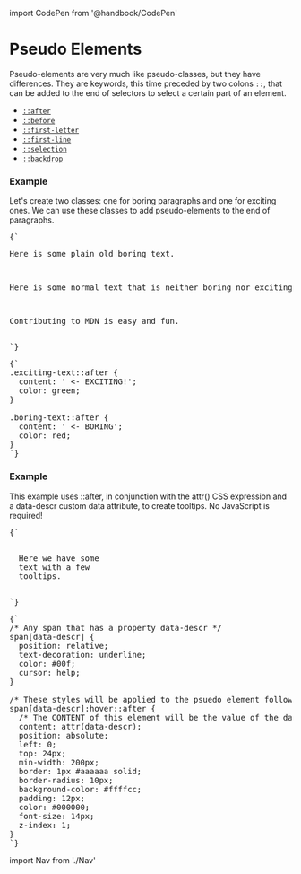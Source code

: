 import CodePen from '@handbook/CodePen'

# Pseudo Elements

Pseudo-elements are very much like pseudo-classes, but they have differences. They are keywords, this time preceded by two colons `::`, that can be added to the end of selectors to select a certain part of an element.

- [`::after`](https://developer.mozilla.org/en-US/docs/Web/CSS/::after)
- [`::before`](https://developer.mozilla.org/en-US/docs/Web/CSS/::before)
- [`::first-letter`](https://developer.mozilla.org/en-US/docs/Web/CSS/::first-letter)
- [`::first-line`](https://developer.mozilla.org/en-US/docs/Web/CSS/::first-line)
- [`::selection`](https://developer.mozilla.org/en-US/docs/Web/CSS/::selection)
- [`::backdrop`](https://developer.mozilla.org/en-US/docs/Web/CSS/::backdrop)

### Example

<CodePen>

Let's create two classes: one for boring paragraphs and one for exciting ones. We can use these classes to add pseudo-elements to the end of paragraphs.

<pre data-lang='html'>
{`
<p class="boring-text">Here is some plain old boring text.</p>
<p>Here is some normal text that is neither boring nor exciting.</p>
<p class="exciting-text">Contributing to MDN is easy and fun.</p>
`}
</pre>

<pre data-lang='css'>
{`
.exciting-text::after {
  content: ' <- EXCITING!';
  color: green;
}

.boring-text::after {
  content: ' <- BORING';
  color: red;
}
`}
</pre>

</CodePen>

### Example

<CodePen>

This example uses ::after, in conjunction with the attr() CSS expression and a data-descr custom data attribute, to create tooltips. No JavaScript is required!

<pre data-lang='html'>
{`
<p>
  Here we have some
  <span data-descr="collection of words and punctuation">text</span> with a few
  <span data-descr="small popups that appear when hovering">tooltips</span>.
</p>
`}
</pre>

<pre data-lang='css'>
{`
/* Any span that has a property data-descr */
span[data-descr] {
  position: relative;
  text-decoration: underline;
  color: #00f;
  cursor: help;
}

/* These styles will be applied to the psuedo element following any element that has a data-descr attribute, but ONLY when hovered */
span[data-descr]:hover::after {
  /* The CONTENT of this element will be the value of the data-descr attrbiute */
  content: attr(data-descr);
  position: absolute;
  left: 0;
  top: 24px;
  min-width: 200px;
  border: 1px #aaaaaa solid;
  border-radius: 10px;
  background-color: #ffffcc;
  padding: 12px;
  color: #000000;
  font-size: 14px;
  z-index: 1;
}
`}
</pre>

</CodePen>

import Nav from './Nav'

<Nav/>
